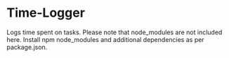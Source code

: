 # Time-Logger  
Logs time spent on tasks.
Please note that node_modules are not included here. Install npm node_modules and additional dependencies as per package.json.
